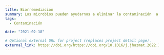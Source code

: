 ```yaml
---
title: Biorremediación
summary: Los microbios pueden ayudarnos a eliminar la contaminación  a través de la biorremediación. Por ejemplo, hemos desarrollado un nuevo método para deshacerse del chapapote en las playas, a través de hongos que se "comen" los hidrocarburos.
tags:
  - Contaminación

date: "2021-02-18"

# Optional external URL for project (replaces project detail page).
external_link: https://doi.org/https://doi.org/10.1016/j.jhazmat.2022.130324
---
```

